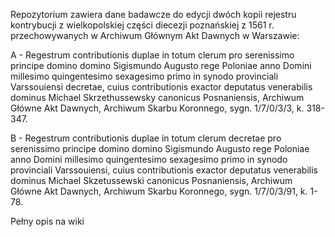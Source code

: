 Repozytorium zawiera dane badawcze do edycji dwóch kopii rejestru kontrybucji z wielkopolskiej części diecezji poznańskiej z 1561 r. przechowywanych w Archiwum Głównym Akt Dawnych w Warszawie:

A - Regestrum contributionis duplae in totum clerum pro serenissimo principe domino domino Sigismundo Augusto rege Poloniae anno Domini millesimo quingentesimo sexagesimo primo in synodo provinciali Varssouiensi decretae, cuius contributionis exactor deputatus venerabilis dominus Michael Skrzethussewsky canonicus Posnaniensis, Archiwum Główne Akt Dawnych, Archiwum Skarbu Koronnego, sygn. 1/7/0/3/3, k. 318-347.

B - Regestrum contributionis duplae in totum clerum decretae pro serenissimo principe domino domino Sigismundo Augusto rege Poloniae anno Domini millesimo quingentesimo sexagesimo primo in synodo provinciali Varssouiensi, cuius contributionis exactor deputatus venerabilis dominus Michael Skzetussewski canonicus Posnaniensis, Archiwum Główne Akt Dawnych, Archiwum Skarbu Koronnego, sygn. 1/7/0/3/91, k. 1-78.

Pełny opis na wiki
